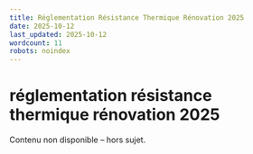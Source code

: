 ```yaml
---
title: Réglementation Résistance Thermique Rénovation 2025
date: 2025-10-12
last_updated: 2025-10-12
wordcount: 11
robots: noindex
---
```


# réglementation résistance thermique rénovation 2025

Contenu non disponible – hors sujet.